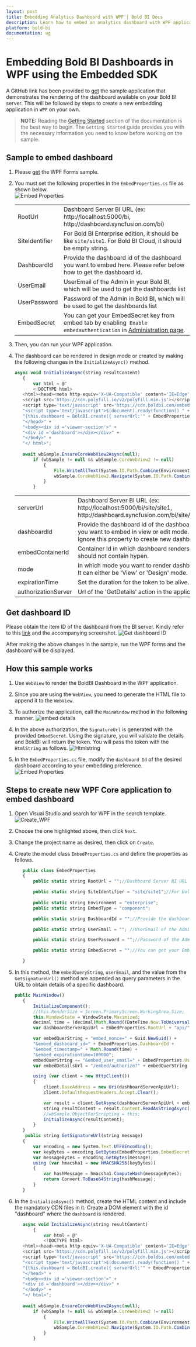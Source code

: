 ```yaml
---
layout: post
title: Embedding Analytics Dashboard with WPF | Bold BI Docs
description: Learn how to embed an analytics dashboard with WPF application using Bold BI Embed SDK and try it yourself.
platform: bold-bi
documentation: ug
---
```


# Embedding Bold BI Dashboards in WPF using the Embedded SDK

A GitHub link has been provided to [get](https://github.com/boldbi/wpf-sample) the sample application that demonstrates the rendering of the dashboard available on your Bold BI server. This will be followed by steps to create a new embedding application in `WPF` on your own.  

> **NOTE:** Reading the [Getting Started](/getting-started/embedding-in-your-application/) section of the documentation is the best way to begin. The `Getting Started` guide provides you with the necessary information you need to know before working on the sample. 

## Sample to embed dashboard

 1. Please [get](https://github.com/boldbi/wpf-sample) the WPF Forms sample.    

 2. You must set the following properties in the `EmbedProperties.cs` file as shown below.  
    ![Embed Properties](/static/assets/javascript/sample/images/wpf-props.png#max-width=80%)
    <meta charset="utf-8"/>
    <table>
    <tbody>
        <tr>
            <td align="left">RootUrl</td>
            <td align="left">Dashboard Server BI URL (ex: http://localhost:5000/bi, http://dashboard.syncfusion.com/bi)</td>
        </tr>
        <tr>
            <td align="left">SiteIdentifier</td>
            <td align="left">For Bold BI Enterprise edition, it should be like <code>site/site1</code>. For Bold BI Cloud, it should be empty string.</td>
        </tr>
        <tr>
        <td align="left">DashboardId</td>
            <td align="left">Provide the dashboard id of the dashboard you want to embed here. Please refer below how to get the dashboard id. </td>
        </tr>
        <tr>
            <td align="left">UserEmail</td>
            <td align="left">UserEmail of the Admin in your Bold BI, which will be used to get the dashboards list</td>
        </tr>
        <tr>
        <td align="left">UserPassword</td>
            <td align="left">Password of the Admin in Bold BI, which will be used to get the dashboards list</td>
        </tr>
        <tr>
        <td align="left">EmbedSecret</td>
            <td align="left">You can get your EmbedSecret key from embed tab by enabling<code> Enable embedauthentication</code> in <a href='/site-administration/embed-settings/'>Administration page</a>. </td>
        </tr>    
    </tbody>
    </table>

 3. Then, you can run your WPF application.

 4. The dashboard can be rendered in design mode or created by making the following changes in the `InitializeAsync()` method.

     ```js
     async void InitializeAsync(string resultContent)
        {
            var html = @"
            <!DOCTYPE html>
        <html><head><meta http-equiv='X-UA-Compatible' content='IE=Edge' />
        <script src='https://cdn.polyfill.io/v2/polyfill.min.js'></script>
        <script type='text/javascript' src='https://cdn.boldbi.com/embedded-sdk/v8.3.17/boldbi-embed.js'></script>" +
        "<script type='text/javascript'>$(document).ready(function() " +
        "{this.dashboard = BoldBI.create({ serverUrl:'" + EmbedProperties.RootUrl + EmbedProperties.SiteIdentifier + "', dashboardId:'" + EmbedProperties.DashboardId + "',embedContainerId: 'dashboard',embedType:'" + BoldBI.EmbedType.Component + "',environment:'" + BoldBI.Environment.Enterprise, /* If Cloud, you should use BoldBI.Environment.Cloud */ + "'mode: '" + BoldBI.Mode.Design + "',width: window.innerWidth - 20 + 'px',height: window.innerHeight - 20 + 'px',expirationTime: 100000,authorizationServer:{url: '', data:" + resultContent + "}});this.dashboard.loadDesigner();});</script>" +
        "</head>" +
        "<body><div id ='viewer-section'>" +
        "<div id ='dashboard'></div></div>" +
        "</body>" +
        "</ html>";
                
        await wbSample.EnsureCoreWebView2Async(null);
            if (wbSample != null && wbSample.CoreWebView2 != null)
                {
                    File.WriteAllText(System.IO.Path.Combine(Environment.CurrentDirectory, @"MyWebView.html"), html);
                    wbSample.CoreWebView2.Navigate(System.IO.Path.Combine(Environment.CurrentDirectory, @"MyWebView.html"));
                }
            }
     ```

    <meta charset="utf-8"/>
    <table>
    <tbody>
    <tr>
    <td align="left">serverUrl</td>
    <td align="left">Dashboard Server BI URL (ex: http://localhost:5000/bi/site/site1, http://dashboard.syncfusion.com/bi/site/site1)</td>
    </tr>
    <tr>
    <td align="left">dashboardId</td>
    <td align="left">Provide the dashboard id of the dashboard you want to embed in view or edit mode. Ignore this property to create new dashboard.</td>
    </tr>
    <tr>
    <td align="left">embedContainerId</td>
    <td align="left">Container Id in which dashboard renders.It should not contain hypen.</td>
    </tr>
    <tr>
    <td align="left">mode</td>
    <td align="left">In which mode you want to render dashboard. It can either be 'View' or 'Design' mode. </td>
    </tr>
    <tr>
    <td align="left">expirationTime</td>
    <td align="left">Set the duration for the token to be alive.</td>
    </tr>
    <tr>
    <td align="left">authorizationServer</td>
    <td align="left">Url of the 'GetDetails' action in the application.</td>
    </tr>
    </tbody>
    </table>

## Get dashboard ID

 Please obtain the item ID of the dashboard from the BI server. Kindly refer to this [link](/working-with-dashboards/share-dashboards/get-dashboard-link/#get-link) and the accompanying screenshot.
   ![Get dashboard ID](/static/assets/javascript/sample/images/get-dashboard-id.png#max-width=55%)

 After making the above changes in the sample, run the WPF forms and the dashboard will be displayed.

## How this sample works
 1. Use `WebView` to render the BoldBI Dashboard in the WPF application.

 2. Since you are using the `WebView`, you need to generate the HTML file to append it to the `WebView`.

 3. To authorize the application, call the `MainWindow` method in the following manner.
    ![embed details](/static/assets/javascript/sample/images/mainwindow-wpf.png#max-width=100%)

 4. In the above authorization, the `SignatureUrl` is generated with the provided `EmbedSecret`. Using the signature, you will validate the details and BoldBI will return the token. You will pass the token with the `HtmlString` as follows.
    ![Htmlstring](/static/assets/javascript/sample/images/wpf-htmlstring.png#max-width=80%)

 5. In the `EmbedProperties.cs` file, modify the `dashboard Id` of the desired dashboard according to your embedding preference.
    ![Embed Properties](/static/assets/javascript/sample/images/wpf-props.png#max-width=80%)

## Steps to create new WPF Core application to embed dashboard
 1. Open Visual Studio and search for WPF in the search template.
    ![Create_WPF](/static/assets/javascript/sample/images/wpf_create.png#max-width=80%)

 2. Choose the one highlighted above, then click `Next`.

 3. Change the project name as desired, then click on `Create`.

 4. Create the model class `EmbedProperties.cs` and define the properties as follows.

     ```js
        public class EmbedProperties
        {
            public static string RootUrl = "";//Dashboard Server BI URL (ex: http://localhost:5000/bi, http://dashboard.syncfusion.com/bi)

            public static string SiteIdentifier = "site/site1";//For Bold BI Enterprise edition, it should be like site/site1. For Bold BI Cloud, it should be empty string.
            
            public static string Environment = "enterprise"; 
            public static string EmbedType = "component";

            public static string DashboardId = "";//Provide the dashboard id of the dashboard you want to embed here. Please refer below how to get the dashboard id.

            public static string UserEmail = ""; //UserEmail of the Admin in your Bold BI, which will be used to get the dashboards list

            public static string UserPassword = "";//Password of the Admin in Bold BI, which will be used to get the dashboards list

            public static string EmbedSecret = "";//You can get your EmbedSecret key from embed tab by enabling<code>Enable embedauthentication</code> in Administration page

        }
     ```

 5. In this method, the `embedQueryString`, `userEmail`, and the value from the `GetSignatureUrl()` method are appended as query parameters in the URL to obtain details of a specific dashboard.

     ```js
     public MainWindow()
        {
            InitializeComponent();
            //this.RenderSize = Screen.PrimaryScreen.WorkingArea.Size;
            this.WindowState = WindowState.Maximized;
            decimal time = (decimal)Math.Round((DateTime.Now.ToUniversalTime() - new DateTime(1970, 1, 1)).TotalMilliseconds / 1000);
            var dashboardServerApiUrl = EmbedProperties.RootUrl + "api/" + EmbedProperties.SiteIdentifier;

            var embedQuerString = "embed_nonce=" + Guid.NewGuid() +
            "&embed_dashboard_id=" + EmbedProperties.DashboardId +
            "&embed_timestamp=" + Math.Round(time) +
            "&embed_expirationtime=100000";
            embedQuerString += "&embed_user_email=" + EmbedProperties.UserEmail;
            var embedDetailsUrl = "/embed/authorize?" + embedQuerString + "&embed_signature=" + GetSignatureUrl(embedQuerString);

            using (var client = new HttpClient())
            {
                client.BaseAddress = new Uri(dashboardServerApiUrl);
                client.DefaultRequestHeaders.Accept.Clear();

                var result = client.GetAsync(dashboardServerApiUrl + embedDetailsUrl).Result;
                string resultContent = result.Content.ReadAsStringAsync().Result;
                //wbSample.ObjectForScripting = this;
                InitializeAsync(resultContent);
            }
        }
         public string GetSignatureUrl(string message)
        {
            var encoding = new System.Text.UTF8Encoding();
            var keyBytes = encoding.GetBytes(EmbedProperties.EmbedSecret);
            var messageBytes = encoding.GetBytes(message);
            using (var hmacsha1 = new HMACSHA256(keyBytes))
            {
                var hashMessage = hmacsha1.ComputeHash(messageBytes);
                return Convert.ToBase64String(hashMessage);
            }
        }
     ```

 6. In the `InitializeAsync()` method, create the HTML content and include the mandatory CDN files in it. Create a DOM element with the id "dashboard" where the `dashboard` is rendered.

     ```js
        async void InitializeAsync(string resultContent)
            {
                var html = @"
                <!DOCTYPE html>
        <html><head><meta http-equiv='X-UA-Compatible' content='IE=Edge' />
        <script src='https://cdn.polyfill.io/v2/polyfill.min.js'></script>
        <script type='text/javascript' src='https://cdn.boldbi.com/embedded-sdk/v8.3.17/boldbi-embed.js'></script>" +
        "<script type='text/javascript'>$(document).ready(function() " +
        "{this.dashboard = BoldBI.create({ serverUrl:'" + EmbedProperties.RootUrl + EmbedProperties.SiteIdentifier + "', dashboardId:'" + EmbedProperties.DashboardId + "',embedContainerId: 'dashboard',embedType:'" + BoldBI.EmbedType.Component + "',environment:'" + BoldBI.Environment.Enterprise, /* If Cloud, you should use BoldBI.Environment.Cloud */ + "'mode: '" + BoldBI.Mode.View + "',width: window.innerWidth - 20 + 'px',height: window.innerHeight - 20 + 'px',expirationTime: 100000,authorizationServer:{url: '', data:" + resultContent + "}});this.dashboard.loadDashboard();});</script>" +
        "</head>" +
        "<body><div id ='viewer-section'>" +
        "<div id ='dashboard'></div></div>" +
        "</body>" +
        "</ html>";
                
        await wbSample.EnsureCoreWebView2Async(null);
            if (wbSample != null && wbSample.CoreWebView2 != null)
                {
                    File.WriteAllText(System.IO.Path.Combine(Environment.CurrentDirectory, @"MyWebView.html"), html);
                    wbSample.CoreWebView2.Navigate(System.IO.Path.Combine(Environment.CurrentDirectory, @"MyWebView.html"));
                }
            }
     ```